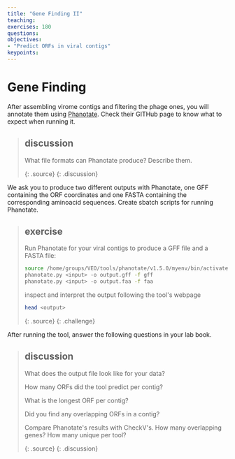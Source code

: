 ```yaml
---
title: "Gene Finding II"
teaching: 
exercises: 180
questions:
objectives:
- "Predict ORFs in viral contigs"
keypoints:
---
```


# Gene Finding

After assembling virome contigs and filtering the phage ones, you will annotate them using [Phanotate](https://github.com/deprekate/PHANOTATE). Check their GITHub page to know what to expect when running it.   

> ## discussion
> 
> What file formats can Phanotate produce? Describe them.
> 
> {: .source}
{: .discussion}

We ask you to produce two different outputs with Phanotate, one GFF containing the ORF coordinates and one FASTA containing the corresponding aminoacid sequences. Create sbatch scripts for running Phanotate.

> ## exercise
>
> Run Phanotate for your viral contigs to produce a GFF file and a FASTA file:
> 
>```bash
> source /home/groups/VEO/tools/phanotate/v1.5.0/myenv/bin/activate
> phanotate.py <input> -o output.gff -f gff
> phanotate.py <input> -o output.faa -f faa
>```
>
> inspect and interpret the output following the tool's webpage
>   
>```bash
> head <output>
>```
> {: .source}
{: .challenge}

After running the tool, answer the following questions in your lab book. 

> ## discussion
> 
> What does the output file look like for your data?
> 
> How many ORFs did the tool predict per contig?
>
> What is the longest ORF per contig?
>
> Did you find any overlapping ORFs in a contig?
>
> Compare Phanotate's results with CheckV's. How many overlapping genes? How many unique per tool?
> 
> {: .source}
{: .discussion}

